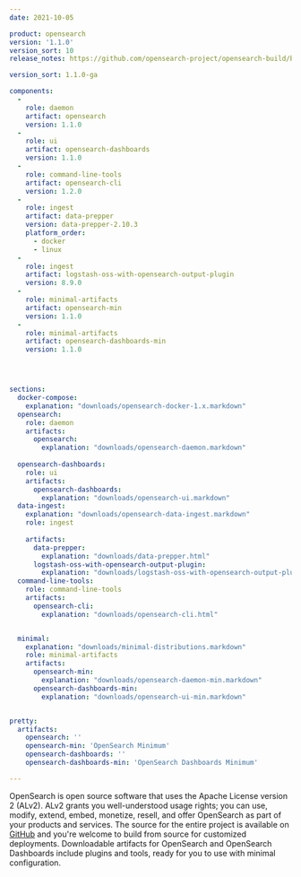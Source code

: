 ```yaml
---
date: 2021-10-05

product: opensearch
version: '1.1.0'
version_sort: 10
release_notes: https://github.com/opensearch-project/opensearch-build/blob/main/release-notes/opensearch-release-notes-1.1.0.md

version_sort: 1.1.0-ga

components:
  -
    role: daemon
    artifact: opensearch
    version: 1.1.0
  -
    role: ui
    artifact: opensearch-dashboards
    version: 1.1.0
  -
    role: command-line-tools
    artifact: opensearch-cli
    version: 1.2.0
  -
    role: ingest
    artifact: data-prepper
    version: data-prepper-2.10.3
    platform_order:
      - docker
      - linux
  -
    role: ingest
    artifact: logstash-oss-with-opensearch-output-plugin
    version: 8.9.0
  -
    role: minimal-artifacts
    artifact: opensearch-min
    version: 1.1.0
  -
    role: minimal-artifacts
    artifact: opensearch-dashboards-min
    version: 1.1.0




sections:
  docker-compose:
    explanation: "downloads/opensearch-docker-1.x.markdown"
  opensearch:
    role: daemon
    artifacts:
      opensearch:
        explanation: "downloads/opensearch-daemon.markdown"
      
  opensearch-dashboards:
    role: ui
    artifacts:
      opensearch-dashboards:
        explanation: "downloads/opensearch-ui.markdown"
  data-ingest:
    explanation: "downloads/opensearch-data-ingest.markdown"
    role: ingest
    
    artifacts:
      data-prepper:
        explanation: "downloads/data-prepper.html"
      logstash-oss-with-opensearch-output-plugin:
        explanation: "downloads/logstash-oss-with-opensearch-output-plugin.markdown"
  command-line-tools:
    role: command-line-tools
    artifacts:
      opensearch-cli:
        explanation: "downloads/opensearch-cli.html"


  minimal:
    explanation: "downloads/minimal-distributions.markdown"
    role: minimal-artifacts
    artifacts:
      opensearch-min:
        explanation: "downloads/opensearch-daemon-min.markdown"
      opensearch-dashboards-min:
        explanation: "downloads/opensearch-ui-min.markdown"


pretty:
  artifacts:
    opensearch: ''
    opensearch-min: 'OpenSearch Minimum'
    opensearch-dashboards: ''
    opensearch-dashboards-min: 'OpenSearch Dashboards Minimum'

---
```

OpenSearch is open source software that uses the Apache License version 2 (ALv2). ALv2 grants you well-understood usage rights; you can use, modify, extend, embed, monetize, resell, and offer OpenSearch as part of your products and services. The source for the entire project is available on [GitHub](https://github.com/opensearch-project/) and you're welcome to build from source for customized deployments. Downloadable artifacts for OpenSearch and OpenSearch Dashboards include plugins and tools, ready for you to use with minimal configuration.
